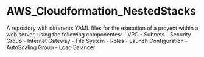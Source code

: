 # AWS_Cloudformation_NestedStacks
A repostory with differents YAML files for the execution of a proyect within a web server, using the following componentes:     - VPC     - Subnets     - Security Group     - Internet Gateway     - File System     - Roles     - Launch Configuration     - AutoScaling Group     - Load Balancer
